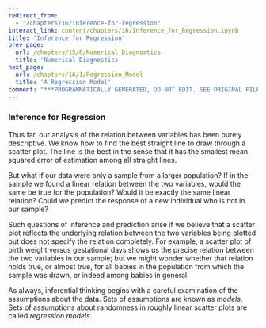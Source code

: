 ```yaml
---
redirect_from:
  - "/chapters/16/inference-for-regression"
interact_link: content/chapters/16/Inference_for_Regression.ipynb
title: 'Inference for Regression'
prev_page:
  url: /chapters/15/6/Numerical_Diagnostics
  title: 'Numerical Diagnostics'
next_page:
  url: /chapters/16/1/Regression_Model
  title: 'A Regression Model'
comment: "***PROGRAMMATICALLY GENERATED, DO NOT EDIT. SEE ORIGINAL FILES IN /content***"
---
```


### Inference for Regression

Thus far, our analysis of the relation between variables has been purely descriptive. We know how to find the best straight line to draw through a scatter plot. The line is the best in the sense that it has the smallest mean squared error of estimation among all straight lines.

But what if our data were only a sample from a larger population? If in the sample we found a linear relation between the two variables, would the same be true for the population? Would it be exactly the same linear relation? Could we predict the response of a new individual who is not in our sample?

Such questions of inference and prediction arise if we believe that a scatter plot reflects the underlying relation between the two variables being plotted but does not specify the relation completely. For example, a scatter plot of birth weight versus gestational days shows us the precise relation between the two variables in our sample; but we might wonder whether that relation holds true, or almost true, for all babies in the population from which the sample was drawn, or indeed among babies in general.

As always, inferential thinking begins with a careful examination of the assumptions about the data. Sets of assumptions are known as *models*. Sets of assumptions about randomness in roughly linear scatter plots are called *regression models*.

